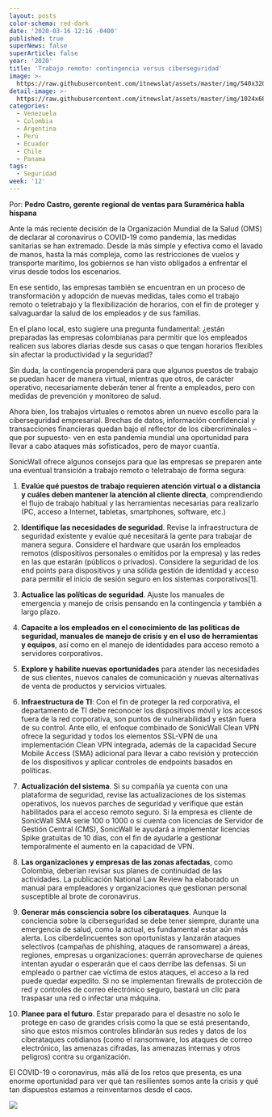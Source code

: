 ```yaml
---
layout: posts
color-schema: red-dark
date: '2020-03-16 12:16 -0400'
published: true
superNews: false
superArticle: false
year: '2020'
title: 'Trabajo remoto: contingencia versus ciberseguridad'
image: >-
  https://raw.githubusercontent.com/itnewslat/assets/master/img/540x320/Ciber-seguridad-p.jpg
detail-image: >-
  https://raw.githubusercontent.com/itnewslat/assets/master/img/1024x680/Ciber-seguridad-g.jpg
categories:
  - Venezuela
  - Colombia
  - Argentina
  - Perú
  - Ecuador
  - Chile
  - Panama
tags:
  - Seguridad
week: '12'
---
```

Por:  **Pedro Castro, gerente regional de ventas para Suramérica habla hispana**

Ante la más reciente decisión de la Organización Mundial de la Salud (OMS) de declarar al coronavirus o COVID-19 como pandemia, las medidas sanitarias se han extremado. Desde la más simple y efectiva como el lavado de manos, hasta la más compleja, como las restricciones de vuelos y transporte marítimo, los gobiernos se han visto obligados a enfrentar el virus desde todos los escenarios.

En ese sentido, las empresas también se encuentran en un proceso de transformación y adopción de nuevas medidas, tales como el trabajo remoto o teletrabajo y la flexibilización de horarios, con el fin de proteger y salvaguardar la salud de los empleados y de sus familias.

En el plano local, esto sugiere una pregunta fundamental: ¿están preparadas las empresas colombianas para permitir que los empleados realicen sus labores diarias desde sus casas o que tengan horarios flexibles sin afectar la productividad y la seguridad?

Sin duda, la contingencia propenderá para que algunos puestos de trabajo se puedan hacer de manera virtual, mientras que otros, de carácter operativo, necesariamente deberán tener al frente a empleados, pero con medidas de prevención y monitoreo de salud.

Ahora bien, los trabajos virtuales o remotos abren un nuevo escollo para la ciberseguridad empresarial. Brechas de datos, información confidencial y transacciones financieras quedan bajo el reflector de los cibercriminales –que por supuesto- ven en esta pandemia mundial una oportunidad para llevar a cabo ataques más sofisticados, pero de mayor cuantía.

SonicWall ofrece algunos consejos para que las empresas se preparen ante una eventual transición a trabajo remoto o teletrabajo de forma segura:

1.	**Evalúe qué puestos de trabajo requieren atención virtual o a distancia y cuáles deben mantener la atención al cliente directa**, comprendiendo el flujo de trabajo habitual y las herramientas necesarias para realizarlo (PC, acceso a Internet, tabletas, smartphones, software, etc.)

2.	**Identifique las necesidades de seguridad**. Revise la infraestructura de seguridad existente y evalúe qué necesitará la gente para trabajar de manera segura. Considere el hardware que usarán los empleados remotos (dispositivos personales o emitidos por la empresa) y las redes en las que estarán (públicos o privados). Considere la seguridad de los end points para dispositivos y una sólida gestión de identidad y acceso para permitir el inicio de sesión seguro en los sistemas corporativos[1].

3.	**Actualice las políticas de seguridad**. Ajuste los manuales de emergencia y manejo de crisis pensando en la contingencia y también a largo plazo.

4.	**Capacite a los empleados en el conocimiento de las políticas de seguridad, manuales de manejo de crisis y en el uso de herramientas y equipos**, así como en el manejo de identidades para acceso remoto a servidores corporativos.

5.	**Explore y habilite nuevas oportunidades** para atender las necesidades de sus clientes, nuevos canales de comunicación y nuevas alternativas de venta de productos y servicios virtuales.

6.	**Infraestructura de TI**: Con el fin de proteger la red corporativa, el departamento de TI debe reconocer los dispositivos móvil y los accesos fuera de la red corporativa, son puntos de vulnerabilidad y están fuera de su control. Ante ello, el enfoque combinado de SonicWall Clean VPN ofrece la seguridad y todos los elementos SSL-VPN de una implementación Clean VPN integrada, además de la capacidad Secure Mobile Access (SMA) adicional para llevar a cabo revisión y protección de los dispositivos y aplicar controles de endpoints basados en políticas.

7.	**Actualización del sistema**. Si su compañía ya cuenta con una plataforma de seguridad, revise las actualizaciones de los sistemas operativos, los nuevos parches de seguridad y verifique que están habilitados para el acceso remoto seguro. Si la empresa es cliente de SonicWall SMA serie 100 o 1000 o si cuenta con licencias de Servidor de Gestión Central (CMS), SonicWall le ayudará a implementar licencias Spike gratuitas de 10 días, con el fin de ayudarle a gestionar temporalmente el aumento en la capacidad de VPN. 

8.	**Las organizaciones y empresas de las zonas afectadas**, como Colombia, deberían revisar sus planes de continuidad de las actividades. La publicación National Law Review ha elaborado un manual para empleadores y organizaciones que gestionan personal susceptible al brote de coronavirus.

9.	**Generar más consciencia sobre los ciberataques**. Aunque la conciencia sobre la ciberseguridad se debe tener siempre, durante una emergencia de salud, como la actual, es fundamental estar aún más alerta. Los ciberdelincuentes son oportunistas y lanzarán ataques selectivos (campañas de phishing, ataques de ransomware) a áreas, regiones, empresas u organizaciones: querrán aprovecharse de quienes intentan ayudar o esperarán que el caos derribe las defensas. Si un empleado o partner cae víctima de estos ataques, el acceso a la red puede quedar expedito. Si no se implementan firewalls de protección de red y controles de correo electrónico seguro, bastará un clic para traspasar una red o infectar una máquina.

10.	**Planee para el futuro**. Estar preparado para el desastre no solo le protege en caso de grandes crisis como la que se está presentando, sino que estos mismos controles blindarán sus redes y datos de los ciberataques cotidianos (como el ransomware, los ataques de correo electrónico, las amenazas cifradas, las amenazas internas y otros peligros) contra su organización.

El COVID-19 o coronavirus, más allá de los retos que presenta, es una enorme oportunidad para ver qué tan resilientes somos ante la crisis y qué tan dispuestos estamos a reinventarnos desde el caos. 

<img src="https://tracker.metricool.com/c3po.jpg?hash=56f88a41e39ab42c063cc51676587a04"/>